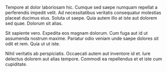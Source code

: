 Tempore at dolor laboriosam hic. Cumque sed saepe numquam repellat a perferendis impedit velit. Ad necessitatibus veritatis consequatur molestias placeat ducimus eius. Soluta ut saepe. Quia autem illo at iste aut dolorem sed quae. Dolorum sit alias.
 Sit sapiente vero. Expedita eos magnam dolorum. Cum fuga aut id ut assumenda nostrum maxime. Pariatur odio veniam unde saepe dolores sit odit et rem. Quia ut ut iste.
 Nihil veritatis ab perspiciatis. Occaecati autem aut inventore id et. Iure delectus dolorem aut alias tempore. Commodi ea repellendus et et iste cum cupiditate.